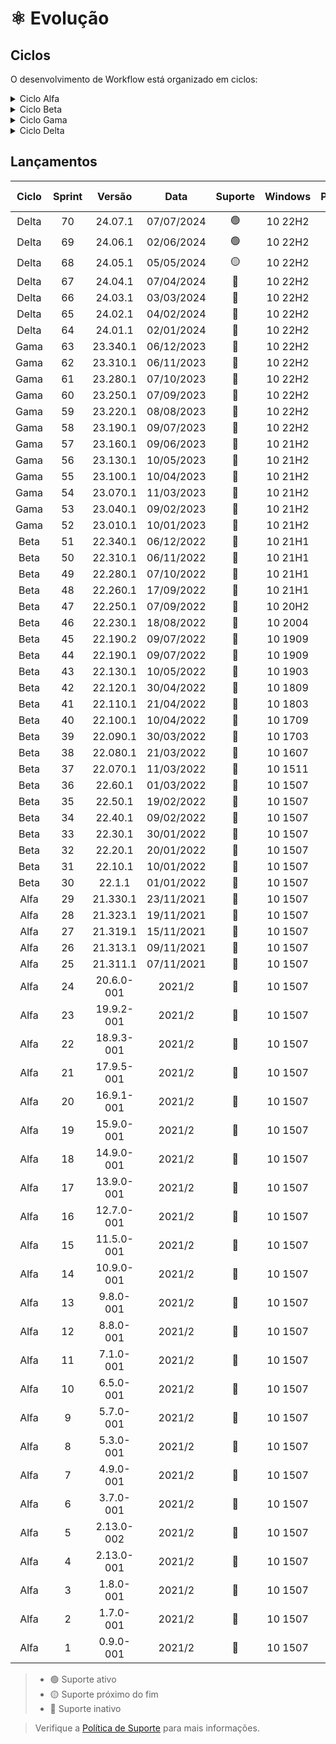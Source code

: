 # :atom_symbol: Evolução

## Ciclos
O desenvolvimento de Workflow está organizado em ciclos:

<details>
<summary>Ciclo Alfa</summary>

Inicialmente escrito para o legado Prompt de Comando, o desenvolvimento de Workflow tem início no segundo semestre de 2021 com o _Ciclo Alfa_, período de aprendizagem da linguagem shell script, construção do núcleo do software e execução dos primeiros testes. Posteriormente portado para PowerShell 5.1, o algoritmo ganhou em complexidade e compatibilidade.

O universo de Tron criado por Steven Lisberger foi uma clara inspiração na construção do projeto desde as primeiras linhas de código. Há diversos easter eggs espalhados pelo algoritmo e interface das versões iniciais, no entanto elas não foram publicadas.

Ao longo do ano, a cadência no lançamento de novas versões trouxe funcionalidades e avanços significativos ao software como o suporte ao PowerShell 7.0 e a codificação de caracteres [UTF8NoBom](https://github.com/2uj1m28ohz/Database/blob/main/Development/CharacterEncoding.md), atualização de elementos da interface, migração para o formato de versionamento [CalVer](https://github.com/2uj1m28ohz/Database/blob/main/Development/SoftwareVersioning.md), suporte à compressão de dados, e a escolha de uma licença de software livre.

```
                        21.1.1-001                                         21.001.1
♦─────── SemVer ─────────┬─┬─┬──┬───────────────────── › CalVer V1 ─────────┬──┬──┬────────────────────────────── ›
                         │ │ │  └─┤ Build                                   │  │  └─┤ Revisão
                         │ │ └────┤ Patch                                   │  └────┤ Dia absoluto do ano
                         │ └──────┤ Minor                                   └───────┤ Ano
                         └────────┤ Major
```

</details>

<details>
<summary>Ciclo Beta</summary>

Após seis meses de desenvolvimento, Workflow deixou de ser um software restrito e ganhou um repositório no GitHub, sendo publicado sob a GPL-3.0.

A partir de então iniciou-se um importante período de transição e implementação conhecido como _Ciclo Beta_, onde a refatoração constante do código possibilitado pelo lançamento de novas versões com o intervalo de apenas dez dias aplicou os conceitos da filosofia [Clean Code](https://github.com/2uj1m28ohz/Database/blob/main/Development/SoftwareDesign.md) e da metodologia ágil [Extreme Programming](https://github.com/2uj1m28ohz/Database/blob/main/Development/AgileMethodologies.md) para aprimorar a qualidade do algoritmo e introduzir novos recursos, entre eles o Registro de Eventos, instalação e atualização automáticas a partir do repositório, e a Verificação de Integridade que detecta e corrige alterações ilegais de algoritmo, recursos estes que permitem maior controle, segurança, velocidade e confiabilidade na entrega atualizações.

A interface recebeu refinamentos através de duas grandes versões que atualizaram os elementos existentes e adicionaram temas. Os fundamentos instituídos pelas Diretrizes de Interface determinam intuitividade, unidade e minimalismo como alguns dos requisitos da experiência do usuário. Tendo em mente que uma [CLI](https://github.com/2uj1m28ohz/Database/blob/main/Development/Interface.md) está limitada às possiblidades do terminal que a executa, é importante criar os próprios elementos, fluxos e estudar a palheta de cores legível pelo terminal a fim de criar um layout consistente e agradável. "_Design não é apenas aparência, design é sobre como as coisas funcionam._" - Steve Jobs.

Para elevar o nível do projeto, o arquivo Readme no formato TXT presente no pacote de software foi substituído pelo formato interativo HTML/CSS.

</details>

<details>
<summary>Ciclo Gama</summary>

Gama foi um importante ciclo de amadurecimento de software, quando dezenas de novos recursos conduziram Workflow à um nível de qualidade nunca antes visto, potencializado pela adocação da metodologia ágil [Scrum](https://github.com/2uj1m28ohz/Database/blob/main/Development/AgileMethodologies.md) que proporcionou um intervalo de planejamento maior e atualizações ainda mais sólidas. As principais alterações incluem:

- Geral
    - Porte do código-fonte para EN-US
    - Carregamento do software a partir da home do usuário
    - Bloqueio de software em caso de comprometimento de integridade

- Interface
    - Nova tela de carregamento
    - Nova tela de encerramento

- Backup
    - Unificação das rotinas de backup
    - Overview da rotina de backup
    - Estimativa do tamanho do backup
    - Suporte ao Google Drive
    - Suporte ao iCloud Drive
    - Suporte ao Dropbox
    - Suporte a multidispositivos
    - Suporte a multiusuários
    - Configuração do período de retenção
    - Verificação da saúde do drive de backup
    - Suporte à tabela de partições GPT no drive de backup
    - Suporte ao sistema de arquivos NTFS no drive de backup
    - Suporte à clusters de 64KB no drive de backup
    - Exibe o tempo total de execução

- Réplica
    - Replicação do backup de dados
    - Verificação da saúde do drive de réplica
    - Suporte à tabela de partições GPT no drive de réplica
    - Suporte ao sistema de arquivos NTFS no drive de réplica
    - Suporte à clusters de 64KB no drive de réplica
    - Exibe o tempo total de execução

- Compressão
    - Configuração da taxa de compressão de dados
    - Configuração do uso de memória
    - Suporte ao modo sólido
    - Suporte ao processamento multithread

- Configurações
    - Gerenciamento inteligente de configurações
    - Importação e exportação de configurações

</details>

<details>
<summary>Ciclo Delta</summary>

No _Ciclo Delta_ Workflow receberá aprimoramentos nos elementos, fluxos e conceitos já introduzidos, e expandirá a disponibilidade de recursos enquanto mantém sua [Arquitetura Monolítica](https://github.com/2uj1m28ohz/Database/blob/main/Development/SoftwareArchitecture.md). De forma geral, monólitos são convenientes por facilitar a sobrecarga cognitiva de gerenciamento de código e favorecer a velocidade de todas as etapas do software, do desenvolvimento à execução.

O versionamento de software é o processo de controlar e gerenciar diferentes versões de um programa ou sistema ao longo do tempo. Ele é essencial por registrar e refletir as mudanças feitas no código-fonte de um software duarnte a evolução do projeto. O formato de versionamento CalVer V2 foi planejado para simplificar a identificação de versão.

```
                             23.001.1                                                   24.01.1
‹ ──────── CalVer V1 ─────────┬──┬──┬────────────────────────────── › CalVer V2 ─────────┬──┬─┬──────────────────♦
                              │  │  └─┤ Revisão                                          │  │ └─┤ Revisão
                              │  └────┤ Dia absoluto do ano                              │  └───┤ Mês
                              └───────┤ Ano                                              └──────┤ Ano
```

Os ciclos anteriores foram fundamentais na construção de um software robusto e inteligente. Não será diferente em 2024.

</details>

## Lançamentos
|Ciclo|Sprint|Versão    |Data      |Suporte        |Windows|PowerShell|7-Zip|Linhas |Sub-rotinas|
|:---:|:----:|:--------:|:--------:|:-------------:|:-----:|:--------:|:---:|:-----:|:---------:|
|Delta|70    |24.07.1   |07/07/2024|:green_circle: |10 22H2|7.4.0     |23.01|4682   |165        |
|Delta|69    |24.06.1   |02/06/2024|:green_circle: |10 22H2|7.4.0     |23.01|4623   |167        |
|Delta|68    |24.05.1   |05/05/2024|:yellow_circle:|10 22H2|7.4.0     |23.01|4618   |167        |
|Delta|67    |24.04.1   |07/04/2024|:red_circle:   |10 22H2|7.4.0     |23.01|4812   |178        |
|Delta|66    |24.03.1   |03/03/2024|:red_circle:   |10 22H2|7.4.0     |23.01|5286   |206        |
|Delta|65    |24.02.1   |04/02/2024|:red_circle:   |10 22H2|7.4.0     |23.01|4846   |208        |
|Delta|64    |24.01.1   |02/01/2024|:red_circle:   |10 22H2|7.4.0     |23.01|4634   |203        |
|Gama |63    |23.340.1  |06/12/2023|:red_circle:   |10 22H2|7.3.6     |23.01|4402   |198        |
|Gama |62    |23.310.1  |06/11/2023|:red_circle:   |10 22H2|7.3.5     |23.01|4219   |191        |
|Gama |61    |23.280.1  |07/10/2023|:red_circle:   |10 22H2|7.3.4     |23.01|4285   |193        |
|Gama |60    |23.250.1  |07/09/2023|:red_circle:   |10 22H2|7.3.3     |23.01|4455   |201        |
|Gama |59    |23.220.1  |08/08/2023|:red_circle:   |10 22H2|7.3.2     |22.01|4110   |189        |
|Gama |58    |23.190.1  |09/07/2023|:red_circle:   |10 22H2|7.3.1     |22.01|4191   |197        |
|Gama |57    |23.160.1  |09/06/2023|:red_circle:   |10 21H2|7.3.0     |22.00|4330   |189        |
|Gama |56    |23.130.1  |10/05/2023|:red_circle:   |10 21H2|7.3.0     |22.00|4459   |167        |
|Gama |55    |23.100.1  |10/04/2023|:red_circle:   |10 21H2|7.3.0     |22.00|4380   |145        |
|Gama |54    |23.070.1  |11/03/2023|:red_circle:   |10 21H2|7.3.0     |22.00|4146   |141        |
|Gama |53    |23.040.1  |09/02/2023|:red_circle:   |10 21H2|7.3.0     |22.00|3842   |110        |
|Gama |52    |23.010.1  |10/01/2023|:red_circle:   |10 21H2|7.2.5     |22.00|4353   |121        |
|Beta |51    |22.340.1  |06/12/2022|:red_circle:   |10 21H1|7.2.0     |22.00|4074   |119        |
|Beta |50    |22.310.1  |06/11/2022|:red_circle:   |10 21H1|7.2.0     |22.00|3839   |110        |
|Beta |49    |22.280.1  |07/10/2022|:red_circle:   |10 21H1|7.2.0     |22.00|3875   |111        |
|Beta |48    |22.260.1  |17/09/2022|:red_circle:   |10 21H1|7.2.0     |22.00|3801   |111        |
|Beta |47    |22.250.1  |07/09/2022|:red_circle:   |10 20H2|7.2.0     |22.00|3664   |100        |
|Beta |46    |22.230.1  |18/08/2022|:red_circle:   |10 2004|7.2.0     |22.00|3222   |88         |
|Beta |45    |22.190.2  |09/07/2022|:red_circle:   |10 1909|7.2.0     |21.07|3130   |86         |
|Beta |44    |22.190.1  |09/07/2022|:red_circle:   |10 1909|7.2.0     |21.07|3080   |87         |
|Beta |43    |22.130.1  |10/05/2022|:red_circle:   |10 1903|7.2.0     |21.07|3010   |86         |
|Beta |42    |22.120.1  |30/04/2022|:red_circle:   |10 1809|7.2.0     |21.07|3128   |85         |
|Beta |41    |22.110.1  |21/04/2022|:red_circle:   |10 1803|7.2.0     |21.07|3084   |86         |
|Beta |40    |22.100.1  |10/04/2022|:red_circle:   |10 1709|7.2.0     |21.07|3025   |85         |
|Beta |39    |22.090.1  |30/03/2022|:red_circle:   |10 1703|7.2.0     |21.07|3003   |85         |
|Beta |38    |22.080.1  |21/03/2022|:red_circle:   |10 1607|7.2.0     |21.07|2805   |80         |
|Beta |37    |22.070.1  |11/03/2022|:red_circle:   |10 1511|7.2.0     |21.07|2646   |75         |
|Beta |36    |22.60.1   |01/03/2022|:red_circle:   |10 1507|7.2.0     |21.07|2495   |72         |
|Beta |35    |22.50.1   |19/02/2022|:red_circle:   |10 1507|7.2.0     |21.07|2307   |68         |
|Beta |34    |22.40.1   |09/02/2022|:red_circle:   |10 1507|7.2.0     |21.07|1631   |52         |
|Beta |33    |22.30.1   |30/01/2022|:red_circle:   |10 1507|7.2.0     |21.07|1506   |42         |
|Beta |32    |22.20.1   |20/01/2022|:red_circle:   |10 1507|7.2.0     |21.06|1426   |39         |
|Beta |31    |22.10.1   |10/01/2022|:red_circle:   |10 1507|7.1.0     |19.00|1375   |38         |
|Beta |30    |22.1.1    |01/01/2022|:red_circle:   |10 1507|7.0.0     |     |1364   |24         |
|Alfa |29    |21.330.1  |23/11/2021|:red_circle:   |10 1507|5.1.0     |     |1189   |22         |
|Alfa |28    |21.323.1  |19/11/2021|:red_circle:   |10 1507|5.1.0     |     |1019   |21         |
|Alfa |27    |21.319.1  |15/11/2021|:red_circle:   |10 1507|5.1.0     |     |851    |23         |
|Alfa |26    |21.313.1  |09/11/2021|:red_circle:   |10 1507|5.1.0     |     |732    |22         |
|Alfa |25    |21.311.1  |07/11/2021|:red_circle:   |10 1507|5.1.0     |     |697    |22         |
|Alfa |24    |20.6.0-001|2021/2    |:red_circle:   |10 1507|5.1.0     |     |675    |22         |
|Alfa |23    |19.9.2-001|2021/2    |:red_circle:   |10 1507|5.1.0     |     |648    |21         |
|Alfa |22    |18.9.3-001|2021/2    |:red_circle:   |10 1507|5.1.0     |     |820    |20         |
|Alfa |21    |17.9.5-001|2021/2    |:red_circle:   |10 1507|5.1.0     |     |641    |19         |
|Alfa |20    |16.9.1-001|2021/2    |:red_circle:   |10 1507|5.1.0     |     |529    |18         |
|Alfa |19    |15.9.0-001|2021/2    |:red_circle:   |10 1507|5.1.0     |     |518    |17         |
|Alfa |18    |14.9.0-001|2021/2    |:red_circle:   |10 1507|5.1.0     |     |473    |16         |
|Alfa |17    |13.9.0-001|2021/2    |:red_circle:   |10 1507|5.1.0     |     |463    |15         |
|Alfa |16    |12.7.0-001|2021/2    |:red_circle:   |10 1507|5.1.0     |     |371    |14         |
|Alfa |15    |11.5.0-001|2021/2    |:red_circle:   |10 1507|5.1.0     |     |357    |13         |
|Alfa |14    |10.9.0-001|2021/2    |:red_circle:   |10 1507|5.1.0     |     |344    |12         |
|Alfa |13    |9.8.0-001 |2021/2    |:red_circle:   |10 1507|5.1.0     |     |316    |11         |
|Alfa |12    |8.8.0-001 |2021/2    |:red_circle:   |10 1507|5.1.0     |     |280    |10         |
|Alfa |11    |7.1.0-001 |2021/2    |:red_circle:   |10 1507|5.1.0     |     |264    |9          |
|Alfa |10    |6.5.0-001 |2021/2    |:red_circle:   |10 1507|5.1.0     |     |251    |8          |
|Alfa |9     |5.7.0-001 |2021/2    |:red_circle:   |10 1507|5.1.0     |     |232    |7          |
|Alfa |8     |5.3.0-001 |2021/2    |:red_circle:   |10 1507|5.1.0     |     |228    |7          |
|Alfa |7     |4.9.0-001 |2021/2    |:red_circle:   |10 1507|5.1.0     |     |212    |6          |
|Alfa |6     |3.7.0-001 |2021/2    |:red_circle:   |10 1507|5.1.0     |     |150    |5          |
|Alfa |5     |2.13.0-002|2021/2    |:red_circle:   |10 1507|5.1.0     |     |127    |4          |
|Alfa |4     |2.13.0-001|2021/2    |:red_circle:   |10 1507|5.1.0     |     |127    |4          |
|Alfa |3     |1.8.0-001 |2021/2    |:red_circle:   |10 1507|5.1.0     |     |94     |3          |
|Alfa |2     |1.7.0-001 |2021/2    |:red_circle:   |10 1507|5.1.0     |     |92     |3          |
|Alfa |1     |0.9.0-001 |2021/2    |:red_circle:   |10 1507|5.1.0     |     |105    |5          |

> - :green_circle: Suporte ativo
> - :yellow_circle: Suporte próximo do fim
> - :red_circle: Suporte inativo

> Verifique a [Política de Suporte](https://github.com/2uj1m28ohz/Workflow/blob/main/SUPPORT.md) para mais informações.
